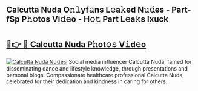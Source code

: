 ## Calcutta Nuda O𝚗𝚕yf𝚊ns L𝚎a𝚔ed N𝚞𝚍es - Part-fSp P𝚑𝚘tos Vi𝚍𝚎o - H𝚘𝚝 Part L𝚎a𝚔s Ixuck

# <h2><a href="http://kf1wc0.oniu.top/?m=Calcutta+Nuda">🔗👉 🔴 Calcutta Nuda P𝚑ot𝚘𝚜 V𝚒d𝚎o</a></h2>

[![Calcutta Nuda Nu𝚍e𝚜](https://i.imgur.com/0qMVB7G.gif)](http://kf1wc0.oniu.top/?m=Calcutta+Nuda)
Social media influencer Calcutta Nuda, famed for disseminating dance and lifestyle knowledge, through presentations and personal blogs. Compassionate healthcare professional Calcutta Nuda, celebrated for their dedication and kindness in caring for others.  
